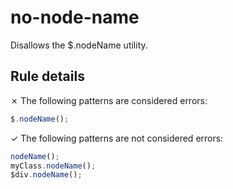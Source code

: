 # no-node-name

Disallows the $.nodeName utility.

## Rule details

✗ The following patterns are considered errors:
```js
$.nodeName();
```

✓ The following patterns are not considered errors:
```js
nodeName();
myClass.nodeName();
$div.nodeName();
```
